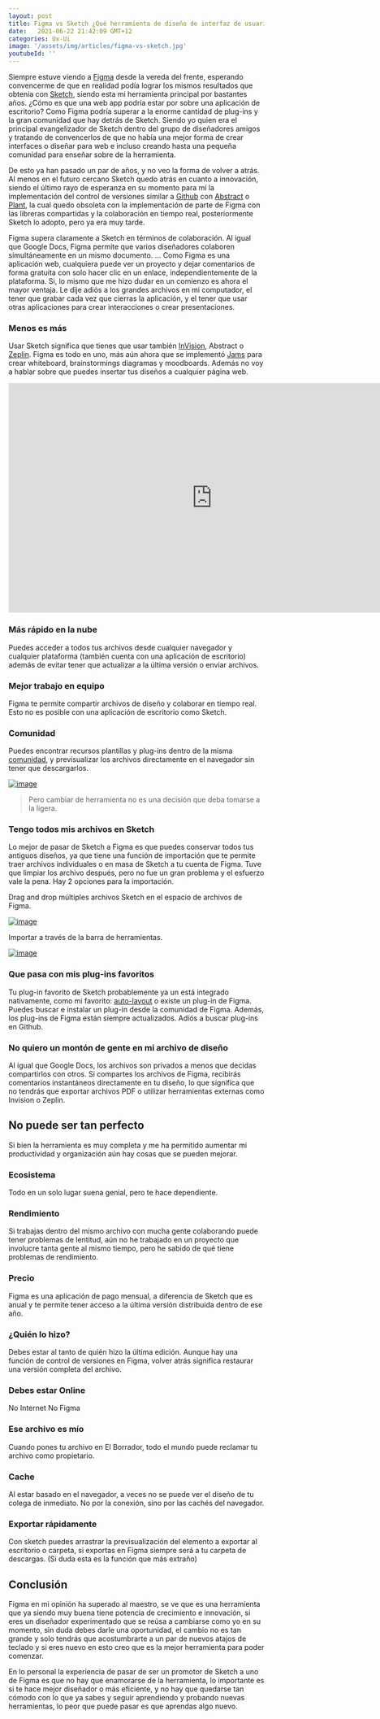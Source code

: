 ```yaml
---
layout: post
title: Figma vs Sketch ¿Qué herramienta de diseño de interfaz de usuario es mejor? Actualización 2021
date:   2021-06-22 21:42:09 GMT+12
categories: Ux-Ui
image: '/assets/img/articles/figma-vs-sketch.jpg'
youtubeId: ''
---
```


Siempre estuve viendo a [Figma](figma.com) desde la vereda del frente, esperando convencerme de que en realidad podía lograr los mismos resultados que obtenía con [Sketch](https://www.sketch.com/), siendo esta mi herramienta principal por bastantes años. ¿Cómo es que una web app podría estar por sobre una aplicación de escritorio? Como Figma podría superar a la enorme cantidad de plug-ins y la gran comunidad que hay detrás de Sketch. Siendo yo quien era el principal evangelizador de Sketch dentro del grupo de diseñadores amigos y tratando de convencerlos de que no había una mejor forma de crear interfaces o diseñar para web e incluso creando hasta una pequeña comunidad para enseñar sobre de la herramienta.

De esto ya han pasado un par de años, y no veo la forma de volver a atrás. Al menos en el futuro cercano Sketch quedo atrás en cuanto a innovación, siendo el último rayo de esperanza en su momento para mí la implementación del control de versiones similar a [Github](http://github.com/) con [Abstract](https://abstract.com/) o [Plant](https://plantapp.io/), la cual quedo obsoleta con la implementación de parte de Figma con las libreras compartidas y la colaboración en tiempo real, posteriormente Sketch lo adopto, pero ya era muy tarde.

Figma supera claramente a Sketch en términos de colaboración. Al igual que Google Docs, Figma permite que varios diseñadores colaboren simultáneamente en un mismo documento. ... Como Figma es una aplicación web, cualquiera puede ver un proyecto y dejar comentarios de forma gratuita con solo hacer clic en un enlace, independientemente de la plataforma. Si, lo mismo que me hizo dudar en un comienzo es ahora el mayor ventaja. Le dije adiós a los grandes archivos en mi computador, el tener que grabar cada vez que cierras la aplicación, y el tener que usar otras aplicaciones para crear interacciones o crear presentaciones.

### **Menos es más**

Usar Sketch significa que tienes que usar también [InVision](https://www.invisionapp.com/), Abstract o [Zeplin](https://zeplin.io/). Figma es todo en uno, más aún ahora que se implementó [Jams](https://www.figma.com/figjam/) para crear whiteboard, brainstormings diagramas  y moodboards. Además no voy a hablar sobre que puedes insertar tus diseños a cualquier página web.

<iframe style="border: 1px solid rgba(0, 0, 0, 0.1);" width="800" height="450" src="https://www.figma.com/embed?embed_host=share&url=https%3A%2F%2Fwww.figma.com%2Ffile%2FYW6DnqdAKgxEXNSiL1ZD29%2FRecord-Player-Community%3Fnode-id%3D0%253A1" allowfullscreen></iframe>

### **Más rápido en la nube**

Puedes acceder a todos tus archivos desde cualquier navegador y cualquier plataforma (también cuenta con una aplicación de escritorio) además de evitar tener que actualizar a la última versión  o enviar archivos.

### **Mejor trabajo en equipo**

Figma te permite compartir archivos de diseño y colaborar en tiempo real. Esto no es posible con una aplicación de escritorio como Sketch.

### **Comunidad**

Puedes encontrar recursos plantillas y plug-ins dentro de la misma [comunidad](https://www.figma.com/community/explore), y previsualizar los archivos directamente en el navegador sin tener que descargarlos.

[![image](https://i.imgur.com/rRDw7nP.png)](https://i.imgur.com/rRDw7nP.png "Click para ver el link")

> Pero cambiar de herramienta no es una decisión que deba tomarse a la ligera.

### **Tengo todos mis archivos en Sketch**

Lo mejor de pasar de Sketch a Figma es que puedes conservar todos tus antiguos diseños, ya que tiene una función de importación que te permite traer archivos individuales o en masa de Sketch a tu cuenta de Figma. Tuve que limpiar los archivo después, pero no fue un gran problema y el esfuerzo vale la pena. Hay 2 opciones para la importación.

Drag and drop múltiples archivos Sketch en el espacio de archivos de Figma.

[![image](https://i.imgur.com/JMPLiQG.png)](https://i.imgur.com/JMPLiQG.png "Click para ver el link")

Importar a través de la barra de herramientas.

[![image](https://i.imgur.com/SytuBUt.png)](https://i.imgur.com/SytuBUt.png "Click para ver el link")


### **Que pasa con mis plug-ins favoritos**

Tu plug-in favorito de Sketch probablemente ya un está integrado nativamente, como mi favorito: [auto-layout](https://www.youtube.com/watch?v=TyaGpGDFczw&ab_channel=Figma) o existe un plug-in de Figma. Puedes buscar e instalar un plug-in desde la comunidad de Figma.  Además, los plug-ins de Figma están siempre actualizados. Adiós a buscar plug-ins en Github.

### **No quiero un montón de gente en mi archivo de diseño**

Al igual que Google Docs, los archivos son privados a menos que decidas compartirlos con otros. Si compartes los archivos de Figma, recibirás comentarios instantáneos directamente en tu diseño, lo que significa que no tendrás que exportar archivos PDF o utilizar herramientas externas como Invision o Zeplin.

## No puede ser tan perfecto

Si bien la herramienta es muy completa y me ha permitido aumentar mi productividad y organización aún hay cosas que se pueden mejorar.

### Ecosistema

Todo en un solo lugar suena genial, pero te hace dependiente.

### Rendimiento

Si trabajas dentro del mismo archivo con mucha gente colaborando puede tener problemas de lentitud, aún no he trabajado en un proyecto que involucre tanta gente al mismo tiempo, pero he sabido de qué tiene problemas de rendimiento.

### Precio

Figma es una aplicación de pago mensual, a diferencia de Sketch que es anual y te permite tener acceso a la última versión distribuida dentro de ese año.

### ¿Quién lo hizo?

Debes estar al tanto de quién hizo la última edición. Aunque hay una función de control de versiones en Figma, volver atrás significa restaurar una versión completa del archivo.

### Debes estar Online

No Internet No Figma

### Ese archivo es mío

Cuando pones tu archivo en El Borrador, todo el mundo puede reclamar tu archivo como propietario.

### Cache

Al estar basado en el navegador, a veces no se puede ver el diseño de tu colega de inmediato. No por la conexión, sino por las cachés del navegador.

### Exportar rápidamente

Con sketch puedes arrastrar la previsualización del elemento a exportar al escritorio o carpeta, si exportas en Figma siempre será a tu carpeta de descargas. (Si duda esta es la función que más extraño)

## Conclusión

Figma en mi opinión ha superado al maestro, se ve que es una herramienta que ya siendo muy buena tiene potencia de crecimiento e innovación, si eres un diseñador experimentado que se reúsa a cambiarse como yo en su momento, sin duda debes darle una oportunidad, el cambio no es tan grande y solo tendrás que acostumbrarte a un par de nuevos atajos de teclado y si eres nuevo en esto creo que es la mejor herramienta para poder comenzar.

En lo personal la experiencia de pasar de ser un promotor de Sketch a uno de Figma es que no hay que enamorarse de la herramienta, lo importante es si te hace mejor diseñador o más eficiente, y no hay que quedarse tan cómodo con lo que ya sabes y seguir aprendiendo y probando nuevas herramientas, lo peor que puede pasar es que aprendas algo nuevo.
